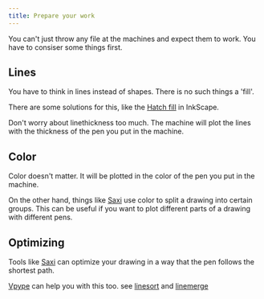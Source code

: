 ```yaml
---
title: Prepare your work
---
```


You can't just throw any file at the machines and expect them to work. You have to consiser some things first.

## Lines

You have to think in lines instead of shapes. There is no such things a 'fill'.

There are some solutions for this, like the [Hatch fill](<https://wiki.evilmadscientist.com/Hatch_fill>) in InkScape.

Don't worry about linethickness too much. The machine will plot the lines with the thickness of the pen you put in the machine.

## Color

Color doesn't matter. It will be plotted in the color of the pen you put in the machine.

On the other hand, things like [Saxi](/techtiletime/plotter/01-webinterface) use color to split a drawing into certain groups. This can be useful if you want to plot different parts of a drawing with different pens.

## Optimizing

Tools like [Saxi](/techtiletime/plotter/01-webinterface) can optimize your drawing in a way that the pen follows the shortest path.

[Vpype](/general/vpype) can help you with this too. see [linesort](https://vpype.readthedocs.io/en/latest/reference.html#linesort) and [linemerge](https://vpype.readthedocs.io/en/latest/reference.html#linemerge)
